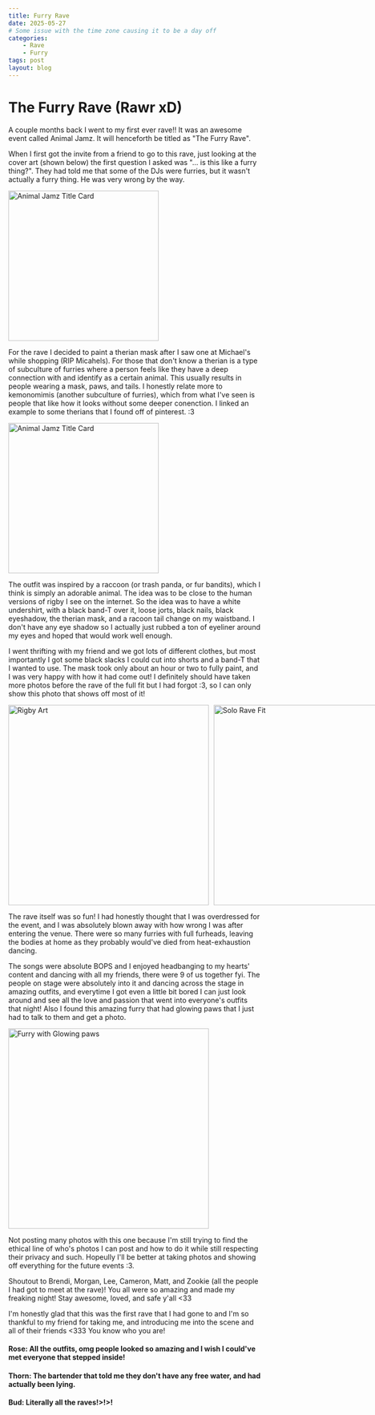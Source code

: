 ```yaml
---
title: Furry Rave
date: 2025-05-27
# Some issue with the time zone causing it to be a day off
categories:
    - Rave
    - Furry
tags: post
layout: blog
---
```

# The Furry Rave (Rawr xD)

A couple months back I went to my first ever rave!! It was an awesome event called Animal Jamz. It will henceforth be titled as "The Furry Rave".

When I first got the invite from a friend to go to this rave, just looking at the cover art (shown below) the first question I asked was "... is this like a furry thing?". They had told me that some of the DJs were furries, but it wasn't actually a furry thing. He was very wrong by the way.

<img src="/assets/images/animalJamzTitle.jpg" alt="Animal Jamz Title Card" width="300" />

For the rave I decided to paint a therian mask after I saw one at Michael's while shopping (RIP Micahels). For those that don't know a therian is a type of subculture of furries where a person feels like they have a deep connection with and identify as a certain animal. This usually results in people wearing a mask, paws, and tails. I honestly relate more to kemonomimis (another subculture of furries), which from what I've seen is people that like how it looks without some deeper conenction. I linked an example to some therians that I found off of pinterest. :3

<img src="/assets/images/TherianExamplePinterest.jpg" alt="Animal Jamz Title Card" width="300" />

The outfit was inspired by a raccoon (or trash panda, or fur bandits), which I think is simply an adorable animal. The idea was to be close to the human versions of rigby I see on the internet. So the idea was to have a white undershirt, with a black band-T over it, loose jorts, black nails, black eyeshadow, the therian mask, and a racoon tail change on my waistband. I don't have any eye shadow so I actually just rubbed a ton of eyeliner around my eyes and hoped that would work well enough.

I went thrifting with my friend and we got lots of different clothes, but most importantly I got some black slacks I could cut into shorts and a band-T that I wanted to use. The mask took only about an hour or two to fully paint, and I was very happy with how it had come out! I definitely should have taken more photos before the rave of the full fit but I had forgot :3, so I can only show this photo that shows off most of it!

<div style="display: flex; gap: 10px;">
  <img src="/assets/images/rigbyArt.jpg" alt="Rigby Art" height="400" />
  <img src="/assets/images/soloFurryRaveFit.jpg" alt="Solo Rave Fit" height="400" />
</div>

The rave itself was so fun! I had honestly thought that I was overdressed for the event, and I was absolutely blown away with how wrong I was after entering the venue. There were so many furries with full furheads, leaving the bodies at home as they probably would've died from heat-exhaustion dancing.

The songs were absolute BOPS and I enjoyed headbanging to my hearts' content and dancing with all my friends, there were 9 of us together fyi. The people on stage were absolutely into it and dancing across the stage in amazing outfits, and everytime I got even a little bit bored I can just look around and see all the love and passion that went into everyone's outfits that night! Also I found this amazing furry that had glowing paws that I just had to talk to them and get a photo.

<img src="/assets/images/furryGlowing.jpg" alt="Furry with Glowing paws" height="400" />

Not posting many photos with this one because I'm still trying to find the ethical line of who's photos I can post and how to do it while still respecting their privacy and such. Hopeully I'll be better at taking photos and showing off everything for the future events :3.

Shoutout to Brendi, Morgan, Lee, Cameron, Matt, and Zookie (all the people I had got to meet at the rave)! You all were so amazing and made my freaking night! Stay awesome, loved, and safe y'all <33

I'm honestly glad that this was the first rave that I had gone to and I'm so thankful to my friend for taking me, and introducing me into the scene and all of their friends <333 You know who you are!

#### Rose: All the outfits, omg people looked so amazing and I wish I could've met everyone that stepped inside!
#### Thorn: The bartender that told me they don't have any free water, and had actually been lying.
#### Bud: Literally all the raves!>!>!